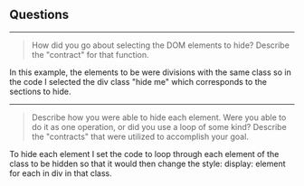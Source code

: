 ## Questions

---

> How did you go about selecting the DOM elements to hide? Describe the "contract" for that function.

In this example, the elements to be were divisions with the same class so in the code I selected the div class "hide me" which corresponds to the sections to hide.

---

> Describe how you were able to hide each element. Were you able to do it as one operation, or did you use a loop of some kind? Describe the "contracts" that were utilized to accomplish your goal.

To hide each element I set the code to loop through each element of the class to be hidden so that it would then change the style: display: element for each in div in that class.